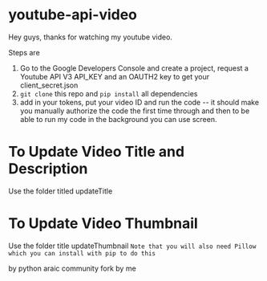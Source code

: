 # youtube-api-video

Hey guys, thanks for watching my youtube video. 

Steps are 
1. Go to the Google Developers Console and create a project, request a Youtube API V3 API_KEY and an OAUTH2 key to get your client_secret.json
2. `git clone` this repo and `pip install` all dependencies
3. add in your tokens, put your video ID and run the code -- it should make you manually authorize the code the first time through and then to be able to run my code in the background you can use screen. 

# To Update Video Title and Description
Use the folder titled updateTitle 

# To Update Video Thumbnail 
Use the folder title updateThumbnail 
`Note that you will also need Pillow which you can install with pip to do this`


by python araic community
fork by me
